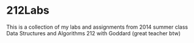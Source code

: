 # 212Labs
This is a collection of my labs and assignments from 2014 summer class Data Structures and Algorithms 212 with Goddard (great teacher btw)
